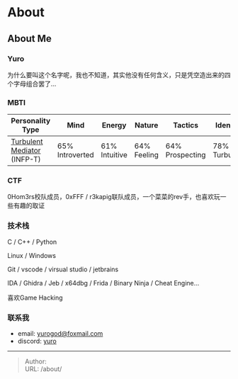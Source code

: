 # About


## About Me
### Yuro
为什么要叫这个名字呢，我也不知道，其实他没有任何含义，只是凭空造出来的四个字母组合罢了...

### MBTI
| Personality Type                                                                | Mind            | Energy        | Nature      | Tactics	        | Identity      | Test token                                                             |
|---------------------------------------------------------------------------------|-----------------|---------------|-------------|-----------------|---------------|------------------------------------------------------------------------|
| [Turbulent Mediator](https://www.16personalities.com/infp-personality) (INFP-T) | 65% Introverted | 61% Intuitive | 64% Feeling | 64% Prospecting | 78% Turbulent | [Oct 15, 2023](https://www.16personalities.com/profiles/ff3efe52bf39a) |


### CTF
0Hom3rs校队成员，0xFFF / r3kapig联队成员，一个菜菜的rev手，也喜欢玩一些有趣的取证

### 技术栈
C / C&#43;&#43; / Python

Linux / Windows

Git / vscode / virsual studio / jetbrains

IDA / Ghidra / Jeb / x64dbg / Frida / Binary Ninja / Cheat Engine...

喜欢Game Hacking

### 联系我
- email: [yurogod@foxmail.com](mailto:yurogod@foxmail.com)
- discord: [yuro](https://discordapp.com/users/1000474353927979038)

---

> Author:   
> URL: /about/  

